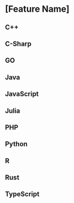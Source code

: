 # [Feature Name]


<!-- DESCRIPTION -->


## C++



## C-Sharp



## GO



## Java



## JavaScript



## Julia



## PHP



## Python



## R



## Rust



## TypeScript



